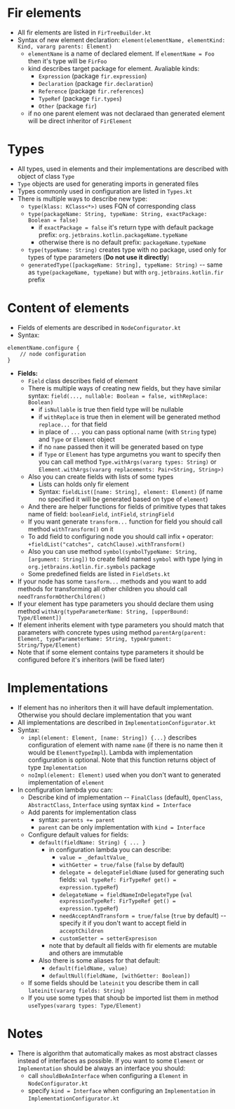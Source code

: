 # Fir elements

- All fir elements are listed in `FirTreeBuilder.kt`
- Syntax of new element declaration: `element(elementName, elementKind: Kind, vararg parents: Element)`
    - `elementName` is a name of declared element. If `elementName = Foo` then it's type will be `FirFoo`
    - kind describes target package for element. Avaliable kinds:
        - `Expression` (package `fir.expression`)
        - `Declaration` (package `fir.declaration`)
        - `Reference` (package `fir.references`)
        - `TypeRef` (package `fir.types`)
        - `Other` (package `fir`)
    - if no one parent element was not declaraed than generated element will be direct inheritor of `FirElement`

# Types

- All types, used in elements and their implementations are described with object of class `Type`
- `Type` objects are used for generating imports in generated files
- Types commonly used in configuration are listed in `Types.kt`
- There is multiple ways to describe new type:
    - `type(klass: KClass<*>)` uses FQN of corresponding class
    - `type(packageName: String, typeName: String, exactPackage: Boolean = false)`
        - if `exactPackage = false` it's return type with default package prefix: `org.jetbrains.kotlin.packageName.typeName`
        - otherwise there is no default prefix: `packageName.typeName` 
    - `type(typeName: String)` creates type with no package, used only for types of type parameters (**Do not use it directly**)
    - `generatedType([packageName: String], typeName: String)` -- same as `type(packageName, typeName)` but with `org.jetbrains.kotlin.fir` prefix 

# Content of elements

- Fields of elements are described in `NodeConfigurator.kt`
- Syntax: 
```
elementName.configure {
    // node configuration
}
```
- **Fields:**
    - `Field` class describes field of element
    - There is multiple ways of creating new fields, but they have similar syntax: `field(..., nullable: Boolean = false, withReplace: Boolean)`
        - if `isNullable` is true then field type will be nullable
        - if `withReplace` is true then in element will be generated method `replace...` for that field
        - in place of `...` you can pass optional name (with `String` type) and `Type` or `Element` object
        - if no `name` passed then it will be generated based on type
        - if `Type` or `Element` has type argumetns you want to specify then you can call method `Type.withArgs(vararg types: String)` or `Element.withArgs(vararg replacements: Pair<String, String>)`
    - Also you can create fields with lists of some types
        - Lists can holds only fir element
        - Syntax: `fieldList([name: String], element: Element)` (if name no specified it will be generated based on type of `element`)
    - And there are helper functions for fields of primitive types that takes name of field: `booleanField`, `intField`, `stringField` 
    - If you want generate `transform...` function for field you should call method `withTransform()` on it
    - To add field to configuring node you should call infix `+` operator: `+fieldList("catches", catchClause).withTransform()`
    - Also you can use method `symbol(symbolTypeName: String, [argument: String])` to create field named `symbol` with type lying in `org.jetbrains.kotlin.fir.symbols` package
    - Some predefined fields are listed in `FieldSets.kt`
- If your node has some `tansform...` methods and you want to add methods for transforming all other children you should call `needTransformOtherChildren()`
- If your element has type parameters you should declare them using method `withArg(typeParameterName: String, [upperBound: Type/Element])`
- If element inherits element with type parameters you should  match that parameters with concrete types using method `parentArg(parent: Element, typeParameterName: String, typeArgument: String/Type/Element)`
- Note that if some element contains type parameters it should be configured before it's inheritors (will be fixed later)

# Implementations

- If element has no inheritors then it will have default implementation. Otherwise you should declare implementation that you want
- All implementations are described in `ImplementationConfigurator.kt`
- Syntax:
    - `impl(element: Element, [name: String]) {...}` describes configuration of element with name `name` (if there is no name then it would be `ElementTypeImpl`). Lambda with implementation configuration is optional. Note that this function returns object of type `Implementation`
    - `noImpl(element: Element)` used when you don't want to generated implementation of `element`
- In configuration lambda you can:
    - Describe kind of implementation -- `FinalClass` (default), `OpenClass`, `AbstractClass`, `Interface` using syntax `kind = Interface`
    - Add parents for implementation class
        - syntax: `parents += parent`
        - `parent` can be only implementation with `kind = Interface`
    - Configure default values for fields:
        - `default(fieldName: String) { ... }`
            - in configuration lambda you can describe:
                - `value = _defaultValue_`
                - `withGetter = true/false` (`false` by default)
                - `delegate = delegateFieldName` (used for generating such fields: `val typeRef: FirTypeRef get() = expression.typeRef`)
                - `delegateName = fieldNameInDelegateType` (`val expressionTypeRef: FirTypeRef get() = expression.typeRef`)
                - `needAcceptAndTransform = true/false` (`true` by default) -- specify it if you don't want to accept field in `acceptChildren`
                - `customSetter = setterExpresison`
            - note that by default all fields with fir elements are mutable and others are immutable
        - Also there is some aliases for that default:
            - `default(fieldName, value)`
            - `defaultNull(fieldName, [withGetter: Boolean])`
    - If some fields should be `lateinit` you describe them in call `lateinit(vararg fields: String)`
    - If you use some types that shoub be imported list them in method `useTypes(vararg types: Type/Element)`   

# Notes

- There is algorithm that automatically makes as most abstract classes instead of interfaces as possible. If you want to some `Element` or `Implementation` should be always an interface you should:
    - call `shouldBeAnInterface` when configuring a `Element` in `NodeConfigurator.kt`
    - specify `kind = Interface` when configuring an `Implementation` in `ImplementationConfigurator.kt`